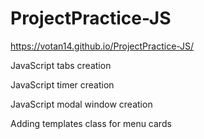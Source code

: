 # ProjectPractice-JS

 https://votan14.github.io/ProjectPractice-JS/

JavaScript tabs creation

JavaScript timer creation

JavaScript modal window creation

Adding templates class for menu cards
